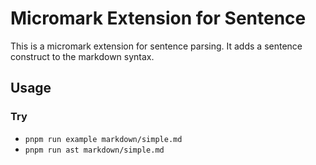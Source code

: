 # Micromark Extension for Sentence

This is a micromark extension for sentence parsing. It adds a sentence construct to the markdown syntax.

## Usage

### Try

- `pnpm run example markdown/simple.md`
- `pnpm run ast markdown/simple.md`